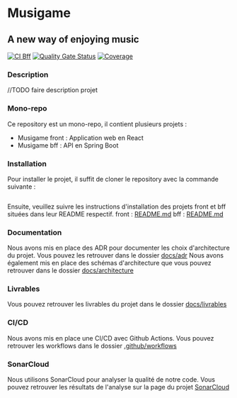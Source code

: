 # Musigame 
## A new way of enjoying music

[![CI Bff](https://github.com/bbmt0/Musigame/actions/workflows/build.yml/badge.svg?branch=main)](https://github.com/bbmt0/Musigame/actions/workflows/build.yml)
[![Quality Gate Status](https://sonarcloud.io/api/project_badges/measure?project=bbmt0_Musigame&metric=alert_status)](https://sonarcloud.io/summary/new_code?id=bbmt0_Musigame)
[![Coverage](https://sonarcloud.io/api/project_badges/measure?project=bbmt0_Musigame&metric=coverage)](https://sonarcloud.io/summary/new_code?id=bbmt0_Musigame)


### Description
//TODO faire description projet 

### Mono-repo
Ce repository est un mono-repo, il contient plusieurs projets :
- Musigame front : Application web en React
- Musigame bff : API en Spring Boot

### Installation
Pour installer le projet, il suffit de cloner le repository avec la commande suivante :
```shell git clone https://github.com/bbmt0/Musigame.git
```
Ensuite, veuillez suivre les instructions d'installation des projets front et bff situées dans leur README respectif.
front : [README.md](./front/README.md)
bff : [README.md](./bff/README.md)


### Documentation
Nous avons mis en place des ADR pour documenter les choix d'architecture du projet. Vous pouvez les retrouver dans le dossier [docs/adr](./doc/architecture/decisions/)
Nous avons également mis en place des schémas d'architecture que vous pouvez retrouver dans le dossier [docs/architecture](./doc/architecture/schemas/)

### Livrables
Vous pouvez retrouver les livrables du projet dans le dossier [docs/livrables](./doc/livrables/)

### CI/CD
Nous avons mis en place une CI/CD avec Github Actions. Vous pouvez retrouver les workflows dans le dossier [.github/workflows](./.github/workflows/)


### SonarCloud
Nous utilisons SonarCloud pour analyser la qualité de notre code. Vous pouvez retrouver les résultats de l'analyse sur la page du projet [SonarCloud](https://sonarcloud.io/dashboard?id=bbmt0_Musigame)

